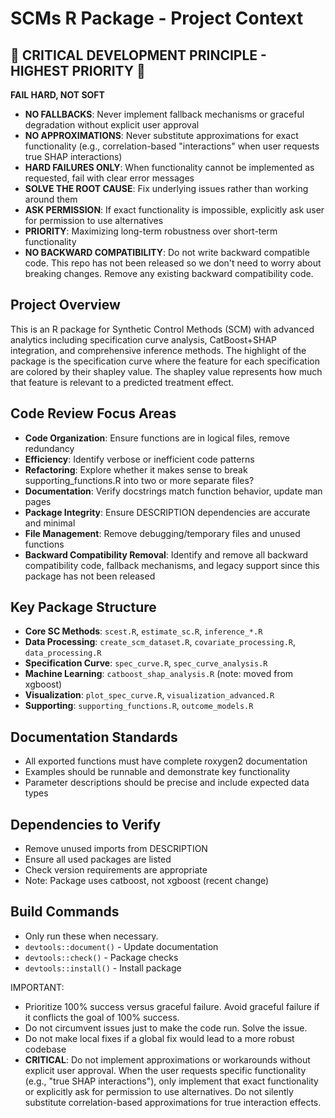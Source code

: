 # SCMs R Package - Project Context

## 🚨 CRITICAL DEVELOPMENT PRINCIPLE - HIGHEST PRIORITY 🚨

**FAIL HARD, NOT SOFT**
- **NO FALLBACKS**: Never implement fallback mechanisms or graceful degradation without explicit user approval
- **NO APPROXIMATIONS**: Never substitute approximations for exact functionality (e.g., correlation-based "interactions" when user requests true SHAP interactions)
- **HARD FAILURES ONLY**: When functionality cannot be implemented as requested, fail with clear error messages
- **SOLVE THE ROOT CAUSE**: Fix underlying issues rather than working around them
- **ASK PERMISSION**: If exact functionality is impossible, explicitly ask user for permission to use alternatives
- **PRIORITY**: Maximizing long-term robustness over short-term functionality
- **NO BACKWARD COMPATIBILITY**: Do not write backward compatible code. This repo has not been released so we don't need to worry about breaking changes. Remove any existing backward compatibility code.

## Project Overview
This is an R package for Synthetic Control Methods (SCM) with advanced analytics including specification curve analysis, CatBoost+SHAP integration, and comprehensive inference methods.
The highlight of the package is the specification curve where the feature for each specification are colored by their shapley value. 
The shapley value represents how much that feature is relevant to a predicted treatment effect.

## Code Review Focus Areas
- **Code Organization**: Ensure functions are in logical files, remove redundancy
- **Efficiency**: Identify verbose or inefficient code patterns
- **Refactoring**: Explore whether it makes sense to break supporting_functions.R into two or more separate files?
- **Documentation**: Verify docstrings match function behavior, update man pages
- **Package Integrity**: Ensure DESCRIPTION dependencies are accurate and minimal
- **File Management**: Remove debugging/temporary files and unused functions
- **Backward Compatibility Removal**: Identify and remove all backward compatibility code, fallback mechanisms, and legacy support since this package has not been released

## Key Package Structure
- **Core SC Methods**: `scest.R`, `estimate_sc.R`, `inference_*.R`
- **Data Processing**: `create_scm_dataset.R`, `covariate_processing.R`, `data_processing.R`
- **Specification Curve**: `spec_curve.R`, `spec_curve_analysis.R`
- **Machine Learning**: `catboost_shap_analysis.R` (note: moved from xgboost)
- **Visualization**: `plot_spec_curve.R`, `visualization_advanced.R`
- **Supporting**: `supporting_functions.R`, `outcome_models.R`

## Documentation Standards
- All exported functions must have complete roxygen2 documentation
- Examples should be runnable and demonstrate key functionality
- Parameter descriptions should be precise and include expected data types

## Dependencies to Verify
- Remove unused imports from DESCRIPTION
- Ensure all used packages are listed
- Check version requirements are appropriate
- Note: Package uses catboost, not xgboost (recent change)

## Build Commands
- Only run these when necessary.
- `devtools::document()` - Update documentation
- `devtools::check()` - Package checks
- `devtools::install()` - Install package

IMPORTANT: 
- Prioritize 100% success versus graceful failure. Avoid graceful failure if it conflicts the goal of 100% success. 
- Do not circumvent issues just to make the code run. Solve the issue.
- Do not make local fixes if a global fix would lead to a more robust codebase
- **CRITICAL**: Do not implement approximations or workarounds without explicit user approval. When the user requests specific functionality (e.g., "true SHAP interactions"), only implement that exact functionality or explicitly ask for permission to use alternatives. Do not silently substitute correlation-based approximations for true interaction effects.


